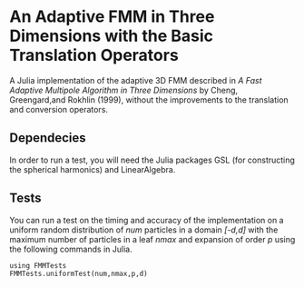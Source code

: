 # An Adaptive FMM in Three Dimensions with the Basic Translation Operators

A Julia implementation of the adaptive 3D FMM described in *A Fast Adaptive Multipole Algorithm
in Three Dimensions* by Cheng, Greengard,and Rokhlin (1999), without the improvements to the translation and 
conversion operators. 

## Dependecies

In order to run a test, you will need the Julia packages GSL (for constructing the spherical harmonics) and LinearAlgebra. 

## Tests

You can run a test on the timing and accuracy of the implementation on a uniform random distribution of *num* particles in a domain *[-d,d]* with the maximum number of particles in a leaf *nmax* and expansion of order *p* using the following commands in Julia.

```
using FMMTests
FMMTests.uniformTest(num,nmax,p,d)
```
